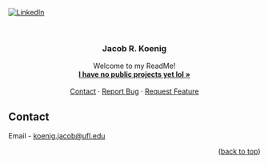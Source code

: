 <!--
[![Contributors][contributors-shield]][contributors-url]
[![Forks][forks-shield]][forks-url]
[![Stargazers][stars-shield]][stars-url]
[![Issues][issues-shield]][issues-url]
[![MIT License][license-shield]][license-url]
-->

[![LinkedIn][linkedin-shield]][https://www.linkedin.com/in/jacob-koenig-b769a2318/]


<!-- PROJECT LOGO -->
<br/>
<div align="center">

<h3 align="center">Jacob R. Koenig</h3>

  <p align="center">
    Welcome to my ReadMe!
    <br />
    <a href="https://github.com/koenig-jacob"><strong>I have no public projects yet lol »</strong></a>
    <br />
    <br />
    <a href="https://github.com/koenig-jacob/koenig-jacob/blob/main/README.md#contact">Contact</a>
    ·
    <a href="https://github.com/koenig-jacob/koenig-jacob/issues/new?labels=bug&template=bug-report---.md">Report Bug</a>
    ·
    <a href="https://github.com/koenig-jacob/koenig-jacob/issues/new?labels=enhancement&template=feature-request---.md">Request Feature</a>
  </p>
</div>

<!-- CONTACT -->
## Contact

Email - koenig.jacob@ufl.edu

<p align="right">(<a href="#readme-top">back to top</a>)</p>

<!-- MARKDOWN LINKS & IMAGES -->
<!-- https://www.markdownguide.org/basic-syntax/#reference-style-links -->
[contributors-shield]: https://img.shields.io/github/contributors/koenig-jacob/koenig-jacob.svg?style=for-the-badge
[contributors-url]: https://github.com/koenig-jacob/koenig-jacob/graphs/contributors
[forks-shield]: https://img.shields.io/github/forks/koenig-jacob/koenig-jacob.svg?style=for-the-badge
[forks-url]: https://github.com/koenig-jacob/koenig-jacob/network/members
[stars-shield]: https://img.shields.io/github/stars/koenig-jacob/koenig-jacob.svg?style=for-the-badge
[stars-url]: https://github.com/koenig-jacob/koenig-jacob/stargazers
[issues-shield]: https://img.shields.io/github/issues/koenig-jacob/koenig-jacob.svg?style=for-the-badge
[issues-url]: https://github.com/koenig-jacob/koenig-jacob/issues
[license-shield]: https://img.shields.io/github/license/koenig-jacob/koenig-jacob.svg?style=for-the-badge
[license-url]: https://github.com/koenig-jacob/koenig-jacob/blob/master/LICENSE.txt
[linkedin-shield]: https://img.shields.io/badge/-LinkedIn-black.svg?style=for-the-badge&logo=linkedin&colorB=555
[https://www.linkedin.com/in/jacob-koenig-b769a2318/]: https://linkedin.com/in/jacob-koenig-b769a2318
[product-screenshot]: images/screenshot.png
[Next.js]: https://img.shields.io/badge/next.js-000000?style=for-the-badge&logo=nextdotjs&logoColor=white
[Next-url]: https://nextjs.org/
[React.js]: https://img.shields.io/badge/React-20232A?style=for-the-badge&logo=react&logoColor=61DAFB
[React-url]: https://reactjs.org/
[Vue.js]: https://img.shields.io/badge/Vue.js-35495E?style=for-the-badge&logo=vuedotjs&logoColor=4FC08D
[Vue-url]: https://vuejs.org/
[Angular.io]: https://img.shields.io/badge/Angular-DD0031?style=for-the-badge&logo=angular&logoColor=white
[Angular-url]: https://angular.io/
[Svelte.dev]: https://img.shields.io/badge/Svelte-4A4A55?style=for-the-badge&logo=svelte&logoColor=FF3E00
[Svelte-url]: https://svelte.dev/
[Laravel.com]: https://img.shields.io/badge/Laravel-FF2D20?style=for-the-badge&logo=laravel&logoColor=white
[Laravel-url]: https://laravel.com
[Bootstrap.com]: https://img.shields.io/badge/Bootstrap-563D7C?style=for-the-badge&logo=bootstrap&logoColor=white
[Bootstrap-url]: https://getbootstrap.com
[JQuery.com]: https://img.shields.io/badge/jQuery-0769AD?style=for-the-badge&logo=jquery&logoColor=white
[JQuery-url]: https://jquery.com 
